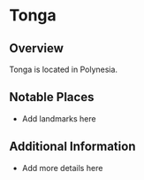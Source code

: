 # Tonga
## Overview
Tonga is located in Polynesia.

## Notable Places
- Add landmarks here

## Additional Information
- Add more details here
